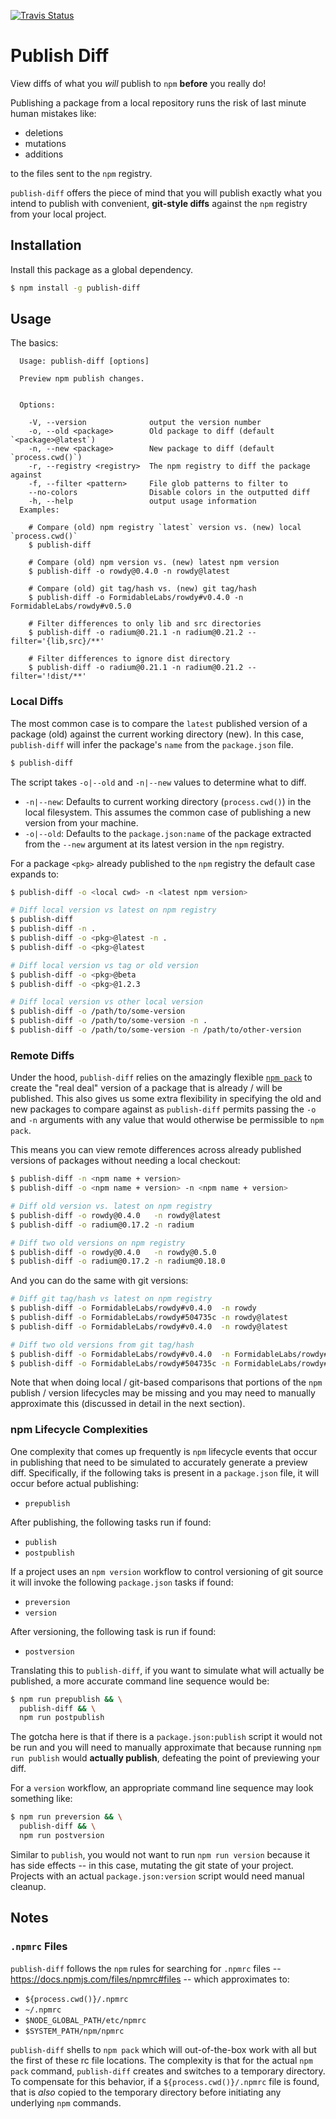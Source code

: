 [![Travis Status][trav_img]][trav_site]
<!--[![Coverage Status][cov_img]][cov_site]-->

Publish Diff
============

View diffs of what you _will_ publish to `npm` **before** you really do!

Publishing a package from a local repository runs the risk of last minute
human mistakes like:

- deletions
- mutations
- additions

to the files sent to the `npm` registry.

`publish-diff` offers the piece of mind that you will publish exactly what you
intend to publish with convenient, **git-style diffs** against the `npm`
registry from your local project.

## Installation

Install this package as a global dependency.

```sh
$ npm install -g publish-diff
```

## Usage

The basics:


```
  Usage: publish-diff [options]

  Preview npm publish changes.


  Options:

    -V, --version              output the version number
    -o, --old <package>        Old package to diff (default `<package>@latest`)
    -n, --new <package>        New package to diff (default `process.cwd()`)
    -r, --registry <registry>  The npm registry to diff the package against
    -f, --filter <pattern>     File glob patterns to filter to
    --no-colors                Disable colors in the outputted diff
    -h, --help                 output usage information
  Examples:

    # Compare (old) npm registry `latest` version vs. (new) local `process.cwd()`
    $ publish-diff

    # Compare (old) npm version vs. (new) latest npm version
    $ publish-diff -o rowdy@0.4.0 -n rowdy@latest

    # Compare (old) git tag/hash vs. (new) git tag/hash
    $ publish-diff -o FormidableLabs/rowdy#v0.4.0 -n FormidableLabs/rowdy#v0.5.0

    # Filter differences to only lib and src directories
    $ publish-diff -o radium@0.21.1 -n radium@0.21.2 --filter='{lib,src}/**'

    # Filter differences to ignore dist directory
    $ publish-diff -o radium@0.21.1 -n radium@0.21.2 --filter='!dist/**'
```

### Local Diffs

The most common case is to compare the `latest` published version of a
package (old) against the current working directory (new). In this case,
`publish-diff` will infer the package's `name` from the `package.json` file.

```sh
$ publish-diff
```

The script takes `-o|--old` and `-n|--new` values to determine what to diff.

* `-n|--new`: Defaults to current working directory (`process.cwd()`) in the
  local filesystem. This assumes the common case of publishing a new version
  from your machine.
* `-o|--old`: Defaults to the `package.json:name` of the package extracted from
  the `--new` argument at its latest version in the `npm` registry.

For a package `<pkg>` already published to the `npm` registry the default case
expands to:

```sh
$ publish-diff -o <local cwd> -n <latest npm version>

# Diff local version vs latest on npm registry
$ publish-diff
$ publish-diff -n .
$ publish-diff -o <pkg>@latest -n .
$ publish-diff -o <pkg>@latest

# Diff local version vs tag or old version
$ publish-diff -o <pkg>@beta
$ publish-diff -o <pkg>@1.2.3

# Diff local version vs other local version
$ publish-diff -o /path/to/some-version
$ publish-diff -o /path/to/some-version -n .
$ publish-diff -o /path/to/some-version -n /path/to/other-version
```

### Remote Diffs

Under the hood, `publish-diff` relies on the amazingly flexible
[`npm pack`](https://docs.npmjs.com/cli/pack) to create the "real deal" version
of a package that is already / will be published. This also gives us some extra
flexibility in specifying the old and new packages to compare against as
`publish-diff` permits passing the `-o` and `-n` arguments with any value that
would otherwise be permissible to `npm pack`.

This means you can view remote differences across already published versions of
packages without needing a local checkout:

```sh
$ publish-diff -n <npm name + version>
$ publish-diff -o <npm name + version> -n <npm name + version>

# Diff old version vs. latest on npm registry
$ publish-diff -o rowdy@0.4.0   -n rowdy@latest
$ publish-diff -o radium@0.17.2 -n radium

# Diff two old versions on npm registry
$ publish-diff -o rowdy@0.4.0   -n rowdy@0.5.0
$ publish-diff -o radium@0.17.2 -n radium@0.18.0
```

And you can do the same with git versions:

```sh
# Diff git tag/hash vs latest on npm registry
$ publish-diff -o FormidableLabs/rowdy#v0.4.0  -n rowdy
$ publish-diff -o FormidableLabs/rowdy#504735c -n rowdy@latest
$ publish-diff -o FormidableLabs/rowdy#v0.4.0  -n rowdy@latest

# Diff two old versions from git tag/hash
$ publish-diff -o FormidableLabs/rowdy#v0.4.0  -n FormidableLabs/rowdy#v0.5.0
$ publish-diff -o FormidableLabs/rowdy#504735c -n FormidableLabs/rowdy#fe25a22
```

Note that when doing local / git-based comparisons that portions of the `npm`
publish / version lifecycles may be missing and you may need to manually
approximate this (discussed in detail in the next section).

### npm Lifecycle Complexities

One complexity that comes up frequently is `npm` lifecycle events that occur
in publishing that need to be simulated to accurately generate a preview diff.
Specifically, if the following taks is present in a `package.json` file, it
will occur before actual publishing:

- `prepublish`

After publishing, the following tasks run if found:

- `publish`
- `postpublish`

If a project uses an `npm version` workflow to control versioning of git source
it will invoke the following `package.json` tasks if found:

- `preversion`
- `version`

After versioning, the following task is run if found:

- `postversion`

Translating this to `publish-diff`, if you want to simulate what will actually
be published, a more accurate command line sequence would be:

```sh
$ npm run prepublish && \
  publish-diff && \
  npm run postpublish
```

The gotcha here is that if there is a `package.json:publish` script it would
not be run and you will need to manually approximate that because running
`npm run publish` would **actually publish**, defeating the point of previewing
your diff.

For a `version` workflow, an appropriate command line sequence may look
something like:

```sh
$ npm run preversion && \
  publish-diff && \
  npm run postversion
```

Similar to `publish`, you would not want to run `npm run version` because it
has side effects -- in this case, mutating the git state of your project.
Projects with an actual `package.json:version` script would need manual cleanup.

## Notes

### `.npmrc` Files

`publish-diff` follows the `npm` rules for searching for `.npmrc` files --
https://docs.npmjs.com/files/npmrc#files -- which approximates to:

- `${process.cwd()}/.npmrc`
- `~/.npmrc`
- `$NODE_GLOBAL_PATH/etc/npmrc`
- `$SYSTEM_PATH/npm/npmrc`

`publish-diff` shells to `npm pack` which will out-of-the-box work with all but
the first of these rc file locations. The complexity is that for the actual
`npm pack` command, `publish-diff` creates and switches to a temporary
directory. To compensate for this behavior, if a `${process.cwd()}/.npmrc` file
is found, that is _also_ copied to the temporary directory before initiating
any underlying `npm` commands.

[trav_img]: https://api.travis-ci.org/FormidableLabs/publish-diff.svg
[trav_site]: https://travis-ci.org/FormidableLabs/publish-diff
[cov_img]: https://img.shields.io/coveralls/FormidableLabs/publish-diff.svg
[cov_site]: https://coveralls.io/r/FormidableLabs/publish-diff
